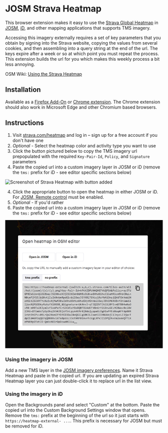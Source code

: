 # JOSM Strava Heatmap

This browser extension makes it easy to use the [Strava Global Heatmap][1] in
[JOSM][2], [iD][8], and other mapping applications that supports TMS imagery.

Accessing this imagery externally requires a set of key parameters that you obtain
by signing into the Strava website, copying the values from several cookies, and
then assembling into a query string at the end of the url.  The keys expire after a
week or so at which point you must repeat the process.  This extension builds the
url for you which makes this weekly process a bit less annoying.  

OSM Wiki: [Using the Strava Heatmap][3]

[1]: https://www.strava.com/heatmap
[2]: https://josm.openstreetmap.de/ "Java OpenStreetMap Editor"
[3]: https://wiki.openstreetmap.org/wiki/Strava
[8]: https://www.openstreetmap.org

## Installation

Available as a [Firefox Add-On][4] or [Chrome extension][7].  The Chrome extension
should also work in Microsoft Edge and other Chromium based browsers.

## Instructions

1. Visit [strava.com/heatmap][5] and log in – sign up for a free account if you don't have one
2. *Optional* - Select the heatmap color and activity type you want to use
3. Click the button pictured below to copy the TMS imagery url prepopulated with the required
   `Key-Pair-Id`, `Policy`, and `Signature` parameters
4. Paste the copied url into a custom imagery layer in JOSM or iD (remove the `tms:` prefix
   for iD - see editor specific sections below)

![Screenshot of Strava Heatmap with button added](screenshot.png)

4. Click the appropriate button to open the heatmap in either JOSM or iD.  For [JOSM, Remote control][9] must be enabled.
5. *Optional* - If you'd rather 
6. Paste the copied url into a custom imagery layer in JOSM or iD (remove the `tms:` prefix
   for iD - see editor specific sections below)

![Screenshot of modal dialog with heatmap url](screenshot2.png)

[9]: https://josm.openstreetmap.de/wiki/Help/Preferences/RemoteControl



### Using the imagery in JOSM

Add a new TMS layer in the [JOSM imagery preferences][6].  Name it Strava Heatmap and paste in the
copied url.  If you are updating an expired Strava Heatmap layer you can just double-click it to
replace url in the list view.

### Using the imagery in iD

Open the Backgrounds panel and select "Custom" at the bottom.  Paste the copied url into the
Custom Background Settings window that opens.  Remove the `tms:` prefix at the beginning of
the url so it just starts with `https://heatmap-external- ...`.  This prefix is necessary for
JOSM but must be removed for iD.

[4]: https://addons.mozilla.org/en-US/firefox/addon/josm-strava-heatmap/
[5]: https://www.strava.com/heatmap
[6]: https://josm.openstreetmap.de/wiki/Help/Preferences/Imagery
[7]: https://chrome.google.com/webstore/detail/josm-strava-heatmap/hicmfobjcbinceoeegookkgllpdgkcdc
